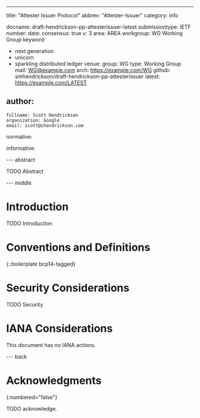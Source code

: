 ---
title: "Attester Issuer Protocol"
abbrev: "Attester-Issuer"
category: info

docname: draft-hendrickson-pp-attesterissuer-latest
submissiontype: IETF
number:
date:
consensus: true
v: 3
area: AREA
workgroup: WG Working Group
keyword:
 - next generation
 - unicorn
 - sparkling distributed ledger
venue:
  group: WG
  type: Working Group
  mail: WG@example.com
  arch: https://example.com/WG
  github: smhendrickson/draft-hendrickson-pp-attesterissuer
  latest: https://example.com/LATEST

author:
 -
    fullname: Scott Hendrickson
    organization: Google
    email: scott@shendrickson.com

normative:

informative:


--- abstract

TODO Abstract


--- middle

# Introduction

TODO Introduction


# Conventions and Definitions

{::boilerplate bcp14-tagged}


# Security Considerations

TODO Security


# IANA Considerations

This document has no IANA actions.


--- back

# Acknowledgments
{:numbered="false"}

TODO acknowledge.
